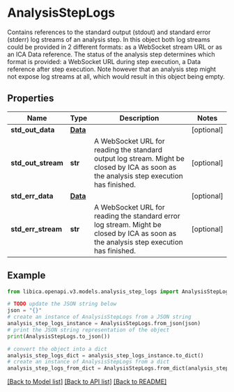 # AnalysisStepLogs

Contains references to the standard output (stdout) and standard error (stderr) log streams of an analysis step. In this object both log streams could be provided in 2 different formats: as a WebSocket stream URL or as an ICA Data reference. The status of the analysis step determines which format is provided: a WebSocket URL during step execution, a Data reference after step execution. Note however that an analysis step might not expose log streams at all, which would result in this object being empty. 

## Properties

Name | Type | Description | Notes
------------ | ------------- | ------------- | -------------
**std_out_data** | [**Data**](Data.md) |  | [optional] 
**std_out_stream** | **str** | A WebSocket URL for reading the standard output log stream. Might be closed by ICA as soon as the analysis step execution has finished. | [optional] 
**std_err_data** | [**Data**](Data.md) |  | [optional] 
**std_err_stream** | **str** | A WebSocket URL for reading the standard error log stream. Might be closed by ICA as soon as the analysis step execution has finished. | [optional] 

## Example

```python
from libica.openapi.v3.models.analysis_step_logs import AnalysisStepLogs

# TODO update the JSON string below
json = "{}"
# create an instance of AnalysisStepLogs from a JSON string
analysis_step_logs_instance = AnalysisStepLogs.from_json(json)
# print the JSON string representation of the object
print(AnalysisStepLogs.to_json())

# convert the object into a dict
analysis_step_logs_dict = analysis_step_logs_instance.to_dict()
# create an instance of AnalysisStepLogs from a dict
analysis_step_logs_from_dict = AnalysisStepLogs.from_dict(analysis_step_logs_dict)
```
[[Back to Model list]](../README.md#documentation-for-models) [[Back to API list]](../README.md#documentation-for-api-endpoints) [[Back to README]](../README.md)


